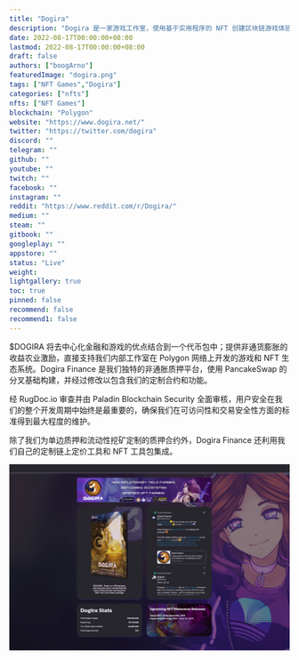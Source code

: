 ```yaml
---
title: "Dogira"
description: "Dogira 是一家游戏工作室，使用基于实用程序的 NFT 创建区块链游戏体验生态系统"
date: 2022-08-17T00:00:00+08:00
lastmod: 2022-08-17T00:00:00+08:00
draft: false
authors: ["boogArno"]
featuredImage: "dogira.png"
tags: ["NFT Games","Dogira"]
categories: ["nfts"]
nfts: ["NFT Games"]
blockchain: "Polygon"
website: "https://www.dogira.net/"
twitter: "https://twitter.com/dogira"
discord: ""
telegram: ""
github: ""
youtube: ""
twitch: ""
facebook: ""
instagram: ""
reddit: "https://www.reddit.com/r/Dogira/"
medium: ""
steam: ""
gitbook: ""
googleplay: ""
appstore: ""
status: "Live"
weight: 
lightgallery: true
toc: true
pinned: false
recommend: false
recommend1: false
---
```

$DOGIRA 将去中心化金融和游戏的优点结合到一个代币包中；提供非通货膨胀的收益农业激励，直接支持我们内部工作室在 Polygon 网络上开发的游戏和 NFT 生态系统。Dogira Finance 是我们独特的非通胀质押平台，使用 PancakeSwap 的分叉基础构建，并经过修改以包含我们的定制合约和功能。

经 RugDoc.io 审查并由 Paladin Blockchain Security 全面审核，用户安全在我们的整个开发周期中始终是最重要的，确保我们在可访问性和交易安全性方面的标准得到最大程度的维护。



除了我们为单边质押和流动性挖矿定制的质押合约外，Dogira Finance 还利用我们自己的定制链上定价工具和 NFT 工具包集成。

![dogirafinance-dapp-defi-matic-image1_0866a00876ac5c3cd1080e2794c6b08e](dogirafinance-dapp-defi-matic-image1_0866a00876ac5c3cd1080e2794c6b08e.png)